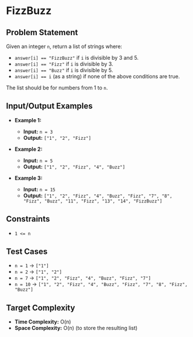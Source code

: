 # FizzBuzz

## Problem Statement

Given an integer `n`, return a list of strings where:
- `answer[i] == "FizzBuzz"` if `i` is divisible by 3 and 5.
- `answer[i] == "Fizz"` if `i` is divisible by 3.
- `answer[i] == "Buzz"` if `i` is divisible by 5.
- `answer[i] == i` (as a string) if none of the above conditions are true.

The list should be for numbers from 1 to `n`.

## Input/Output Examples

- **Example 1:**
  - **Input:** `n = 3`
  - **Output:** `["1", "2", "Fizz"]`

- **Example 2:**
  - **Input:** `n = 5`
  - **Output:** `["1", "2", "Fizz", "4", "Buzz"]`

- **Example 3:**
  - **Input:** `n = 15`
  - **Output:** `["1", "2", "Fizz", "4", "Buzz", "Fizz", "7", "8", "Fizz", "Buzz", "11", "Fizz", "13", "14", "FizzBuzz"]`

## Constraints

- `1 <= n`

## Test Cases

- `n = 1` -> `["1"]`
- `n = 2` -> `["1", "2"]`
- `n = 7` -> `["1", "2", "Fizz", "4", "Buzz", "Fizz", "7"]`
- `n = 10` -> `["1", "2", "Fizz", "4", "Buzz", "Fizz", "7", "8", "Fizz", "Buzz"]`

## Target Complexity

- **Time Complexity:** O(n)
- **Space Complexity:** O(n) (to store the resulting list)
